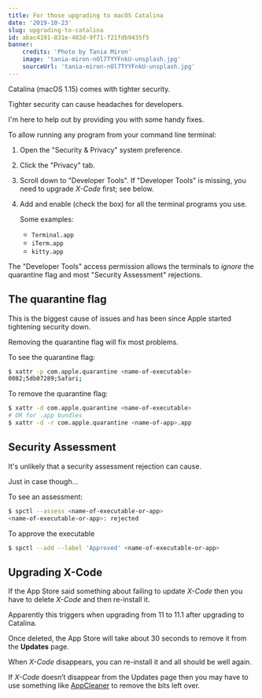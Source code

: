 ```yaml
---
title: For those upgrading to macOS Catalina
date: '2019-10-23'
slug: upgrading-to-catalina
id: abac4191-831e-402d-9f71-f21fdb9435f5
banner:
    credits: 'Photo by Tania Miron'
    image: 'tania-miron-nOl7TYYFnkU-unsplash.jpg'
    sourceUrl: 'tania-miron-nOl7TYYFnkU-unsplash.jpg'
---
```


Catalina (macOS 1.15) comes with tighter security.

Tighter security can cause headaches for developers.

I'm here to help out by providing you with some handy fixes.

To allow running any program from your command line terminal:

1. Open the "Security & Privacy" system preference.
1. Click the "Privacy" tab.
1. Scroll down to "Developer Tools". If "Developer Tools" is missing, you need
   to upgrade _X-Code_ first; see below.
1. Add and enable (check the box) for all the terminal programs you use.

    Some examples:

    - `Terminal.app`
    - `iTerm.app`
    - `kitty.app`

The "Developer Tools" access permission allows the terminals to _ignore_ the
quarantine flag and most "Security Assessment" rejections.

## The quarantine flag

This is the biggest cause of issues and has been since Apple started
tightening security down.

Removing the quarantine flag will fix most problems.

To see the quarantine flag:

```sh
$ xattr -p com.apple.quarantine <name-of-executable>
0082;5db07289;Safari;
```

To remove the quarantine flag:

```sh
$ xattr -d com.apple.quarantine <name-of-executable>
# OR for .app bundles
$ xattr -d -r com.apple.quarantine <name-of-app>.app
```

## Security Assessment

It's unlikely that a security assessment rejection can cause.

Just in case though...

To see an assessment:

```sh
$ spctl --assess <name-of-executable-or-app>
<name-of-executable-or-app>: rejected
```

To approve the executable

```sh
$ spctl --add --label 'Approved' <name-of-executable-or-app>
```

## Upgrading X-Code

If the App Store said something about failing to update _X-Code_ then you have
to delete _X-Code_ and then re-install it.

Apparently this triggers when upgrading from 11 to 11.1 after upgrading to
Catalina.

Once deleted, the App Store will take about 30 seconds to remove it from the
**Updates** page.

When _X-Code_ disappears, you can re-install it and all should be well again.

If _X-Code_ doesn’t disappear from the Updates page then you may have to use
something like [AppCleaner](http://freemacsoft.net/appcleaner/) to remove the
bits left over.

